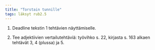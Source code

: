 ```yaml
---
title: "Torstain tunnille"
tags: läksyt rub2.5
---
```


1. Deadline tekstin 1 tehtävien näyttämiselle.

2. Tee adjektiivien vertailutehtäviä: työvihko s. 22, kirjasta s. 163 alkaen tehtävät 3, 4 (plussa) ja 5.